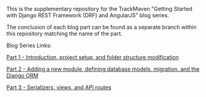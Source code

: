 This is the supplementary repository for the TrackMaven "Getting Started with Django REST Framework (DRF) and AngularJS" blog series.

The conclusion of each blog part can be found as a separate branch within this repository matching the name of the part.

Blog Series Links:

[Part 1 - Introduction, project setup, and folder structure modification](http://engineroom.trackmaven.com/blog/getting-started-drf-angularjs-part-1/)

[Part 2 - Adding a new module, defining database models, migration, and the Django ORM](http://engineroom.trackmaven.com/blog/getting-started-drf-angularjs-part-2/)

[Part 3 - Serializers, views, and API routes](http://engineroom.trackmaven.com/blog/getting-started-drf-angularjs-part-3/)
